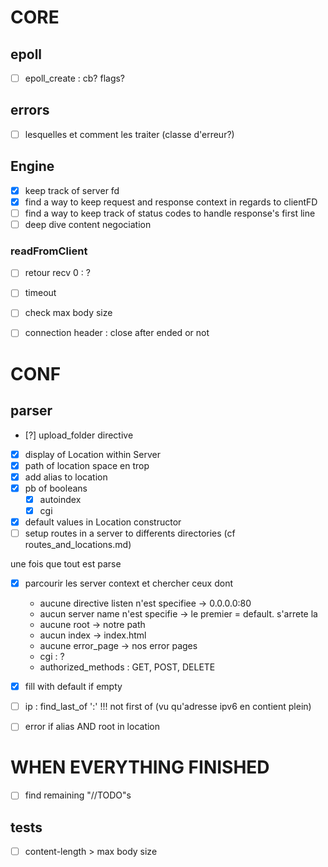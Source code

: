 # CORE

## epoll
- [ ] epoll_create : cb? flags?

## errors
- [ ] lesquelles et comment les traiter (classe d'erreur?)

## Engine
- [x] keep track of server fd
- [x] find a way to keep request and response context in regards to clientFD
- [ ] find a way to keep track of status codes to handle response's first line
- [ ] deep dive content negociation

### readFromClient 
- [ ] retour recv 0 : ?
- [ ] timeout
- [ ] check max body size
- [ ] connection header : close after ended or not


# CONF

## parser
- [?] upload_folder directive
- [x] display of Location within Server
- [x] path of location space en trop
- [x] add alias to location
- [x] pb of booleans
    - [x] autoindex
    - [x] cgi
- [x] default values in Location constructor
- [ ] setup routes in a server to differents directories
(cf routes_and_locations.md)

une fois que tout est parse
- [x] parcourir les server context et chercher ceux dont 
	- aucune directive listen n'est specifiee -> 0.0.0.0:80
	- aucun server name n'est specifie -> le premier = default. s'arrete la
    - aucune root -> notre path
    - aucun index -> index.html
	- aucune error_page -> nos error pages
	- cgi : ?
	- authorized_methods : GET, POST, DELETE

- [x] fill with default if empty

- [ ] ip : find_last_of ':' !!! not first of (vu qu'adresse ipv6 en contient plein)
- [ ] error if alias AND root in location



# WHEN EVERYTHING FINISHED

- [ ] find remaining "//TODO"s

## tests
- [ ] content-length > max body size